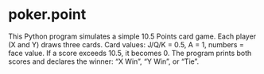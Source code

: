 # poker.point
This Python program simulates a simple 10.5 Points card game. Each player (X and Y) draws three cards. Card values: J/Q/K = 0.5, A = 1, numbers = face value. If a score exceeds 10.5, it becomes 0. The program prints both scores and declares the winner: “X Win”, “Y Win”, or “Tie”.
